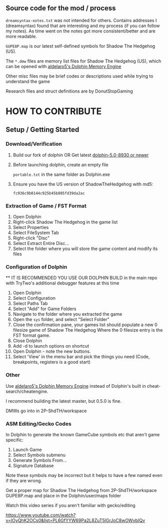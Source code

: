 ## Source code for the mod / process

`dreamsyntax-notes.txt` was not intended for others.
Contains addresses I (dreamsyntax) found that are interesting and my process (if you can follow my notes).
As time went on the notes got more consistent/better and are more readable.

`GUPE8P.map` is our latest self-defined symbols for Shadow The Hedgehog (US).

The `*.dmw` files are memory list files for Shadow The Hedgehog (US), which can be opened with [aldelaro5's Dolphin Memory Engine](https://github.com/aldelaro5/Dolphin-memory-engine)

Other misc files may be brief codes or descriptions used while trying to understand the game

Research files and struct definitions are by DonutStopGaming

# HOW TO CONTRIBUTE
## Setup / Getting Started

### Download/Verification
1. Build our fork of dolphin OR Get latest [dolphin-5.0-8930 or newer](https://dolphin-emu.org/download/)
2. Before launching dolphin, create an empty file

   `portable.txt` in the same folder as Dolphin.exe
3. Ensure you have the US version of ShadowTheHedgehog with md5:

   `fc936c9b0144c925b45b805fd39da2ac`
   
### Extraction of Game / FST Format
1. Open Dolphin
2. Right-click Shadow The Hedgehog in the game list
3. Select Properties
4. Select FileSystem Tab
5. Right-click "Disc"
6. Select Extract Entire Disc...
7. Select the folder where you will store the game content and modify its files

### Configuration of Dolphin
** IT IS RECOMMENDED YOU USE OUR DOLPHIN BUILD in the main repo with TryTwo's additional debugger features at this time
1. Open Dolphin
2. Select Configuration
3. Select Paths Tab
4. Select "Add" for Game Folders
5. Navigate to the folder where you extracted the game
6. Open the `sys` folder, and select "Select Folder"
7. Close the confirmation pane, your games list should populate a new 0 filesize game of Shadow The Hedgehog
   Where the 0 filesize entry is the FST format game.
8. Close Dolphin
9. Add -d to launch options on shortcut
10. Open Dolphin - note the new buttons.
11. Select 'View' in the menu bar and pick the things you need (Code, breakpoints, registers is a good start)

### Other
Use [aldelaro5's Dolphin Memory Engine](https://github.com/aldelaro5/Dolphin-memory-engine) instead of Dolphin's built in cheat-search/cheatengine.


I recommend building the latest master, but 0.5.0 is fine.

DMWs go into in 2P-ShdTH/workspace

### ASM Editing/Gecko Codes
In Dolphin to generate the known GameCube symbols etc that aren't game specific:
1. Launch Game
2. Select Symbols submenu
3. Generate Symbols From...
4. Signature Database 


Note these symbols may be incorrect but it helps to have a few named even if they are wrong.


Get a proper map for Shadow The Hedgehog from 2P-ShdTH/workspace GUPE8P.map and place in the Dolphin/user/maps folder


Watch this video series if you aren't familiar with gecko/editing


https://www.youtube.com/watch?v=IOyQhK2OCs0&list=PL6GfYYW69Pa2L8ZuT5lGrJoC8wOWvbIQv
